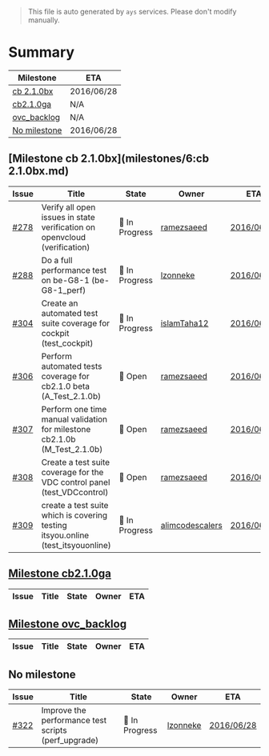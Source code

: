 > This file is auto generated by `ays` services. Please don't modify manually.

# Summary
|Milestone|ETA|
|---------|---|
|[cb 2.1.0bx](#milestone-cb-210bx)|2016/06/28|
|[cb2.1.0ga](#milestone-cb210ga)|N/A|
|[ovc_backlog](#milestone-ovc_backlog)|N/A|
|[No milestone](#no-milestone)|2016/06/28|

## [Milestone cb 2.1.0bx](milestones/6:cb 2.1.0bx.md)


|Issue|Title|State|Owner|ETA|
|-----|-----|-----|-----|---|
|[#278](https://github.com/gig-projects/org_quality/issues/278)|Verify all open issues in state verification on openvcloud (verification)|:large_blue_circle: In Progress|[ramezsaeed](https://github.com/ramezsaeed)|[2016/06/28](https://github.com/gig-projects/org_quality/issues/278#issuecomment-None)|
|[#288](https://github.com/gig-projects/org_quality/issues/288)|Do a full performance test on be-G8-1 (be-G8-1_perf)|:large_blue_circle: In Progress|[lzonneke](https://github.com/lzonneke)|[2016/06/28](https://github.com/gig-projects/org_quality/issues/288#issuecomment-None)|
|[#304](https://github.com/gig-projects/org_quality/issues/304)|Create an automated test suite coverage for cockpit (test_cockpit)|:large_blue_circle: In Progress|[islamTaha12](https://github.com/islamTaha12)|[2016/06/28](https://github.com/gig-projects/org_quality/issues/304#issuecomment-None)|
|[#306](https://github.com/gig-projects/org_quality/issues/306)|Perform automated tests coverage for cb2.1.0 beta (A_Test_2.1.0b)|:red_circle: Open|[ramezsaeed](https://github.com/ramezsaeed)|[2016/06/28](https://github.com/gig-projects/org_quality/issues/306#issuecomment-None)|
|[#307](https://github.com/gig-projects/org_quality/issues/307)|Perform one time manual validation for milestone cb2.1.0b (M_Test_2.1.0b)|:red_circle: Open|[ramezsaeed](https://github.com/ramezsaeed)|[2016/06/28](https://github.com/gig-projects/org_quality/issues/307#issuecomment-None)|
|[#308](https://github.com/gig-projects/org_quality/issues/308)|Create a test suite coverage for the VDC control panel (test_VDCcontrol)|:red_circle: Open|[ramezsaeed](https://github.com/ramezsaeed)|[2016/06/28](https://github.com/gig-projects/org_quality/issues/308#issuecomment-None)|
|[#309](https://github.com/gig-projects/org_quality/issues/309)|create a test suite which is covering testing itsyou.online (test_itsyouonline)|:large_blue_circle: In Progress|[alimcodescalers](https://github.com/alimcodescalers)|[2016/06/28](https://github.com/gig-projects/org_quality/issues/309#issuecomment-None)|

## [Milestone cb2.1.0ga](milestones/1:cb2.1.0ga.md)


|Issue|Title|State|Owner|ETA|
|-----|-----|-----|-----|---|

## [Milestone ovc_backlog](milestones/7:ovc_backlog.md)


|Issue|Title|State|Owner|ETA|
|-----|-----|-----|-----|---|




## No milestone
|Issue|Title|State|Owner|ETA|
|-----|-----|-----|-----|---|
|[#322](https://github.com/gig-projects/org_quality/issues/322)|Improve the performance test scripts (perf_upgrade)|:large_blue_circle: In Progress|[lzonneke](https://github.com/lzonneke)|[2016/06/28](https://github.com/gig-projects/org_quality/issues/322#issuecomment-None)|

